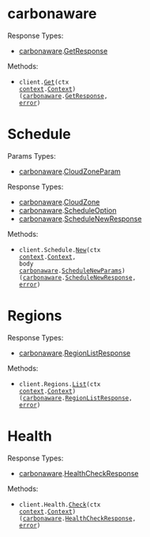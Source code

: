 # carbonaware

Response Types:

- <a href="https://pkg.go.dev/github.com/stainless-sdks/carbonaware-go">carbonaware</a>.<a href="https://pkg.go.dev/github.com/stainless-sdks/carbonaware-go#GetResponse">GetResponse</a>

Methods:

- <code title="get /">client.<a href="https://pkg.go.dev/github.com/stainless-sdks/carbonaware-go#CarbonawareService.Get">Get</a>(ctx <a href="https://pkg.go.dev/context">context</a>.<a href="https://pkg.go.dev/context#Context">Context</a>) (<a href="https://pkg.go.dev/github.com/stainless-sdks/carbonaware-go">carbonaware</a>.<a href="https://pkg.go.dev/github.com/stainless-sdks/carbonaware-go#GetResponse">GetResponse</a>, <a href="https://pkg.go.dev/builtin#error">error</a>)</code>

# Schedule

Params Types:

- <a href="https://pkg.go.dev/github.com/stainless-sdks/carbonaware-go">carbonaware</a>.<a href="https://pkg.go.dev/github.com/stainless-sdks/carbonaware-go#CloudZoneParam">CloudZoneParam</a>

Response Types:

- <a href="https://pkg.go.dev/github.com/stainless-sdks/carbonaware-go">carbonaware</a>.<a href="https://pkg.go.dev/github.com/stainless-sdks/carbonaware-go#CloudZone">CloudZone</a>
- <a href="https://pkg.go.dev/github.com/stainless-sdks/carbonaware-go">carbonaware</a>.<a href="https://pkg.go.dev/github.com/stainless-sdks/carbonaware-go#ScheduleOption">ScheduleOption</a>
- <a href="https://pkg.go.dev/github.com/stainless-sdks/carbonaware-go">carbonaware</a>.<a href="https://pkg.go.dev/github.com/stainless-sdks/carbonaware-go#ScheduleNewResponse">ScheduleNewResponse</a>

Methods:

- <code title="post /v0/schedule/">client.Schedule.<a href="https://pkg.go.dev/github.com/stainless-sdks/carbonaware-go#ScheduleService.New">New</a>(ctx <a href="https://pkg.go.dev/context">context</a>.<a href="https://pkg.go.dev/context#Context">Context</a>, body <a href="https://pkg.go.dev/github.com/stainless-sdks/carbonaware-go">carbonaware</a>.<a href="https://pkg.go.dev/github.com/stainless-sdks/carbonaware-go#ScheduleNewParams">ScheduleNewParams</a>) (<a href="https://pkg.go.dev/github.com/stainless-sdks/carbonaware-go">carbonaware</a>.<a href="https://pkg.go.dev/github.com/stainless-sdks/carbonaware-go#ScheduleNewResponse">ScheduleNewResponse</a>, <a href="https://pkg.go.dev/builtin#error">error</a>)</code>

# Regions

Response Types:

- <a href="https://pkg.go.dev/github.com/stainless-sdks/carbonaware-go">carbonaware</a>.<a href="https://pkg.go.dev/github.com/stainless-sdks/carbonaware-go#RegionListResponse">RegionListResponse</a>

Methods:

- <code title="get /v0/regions/">client.Regions.<a href="https://pkg.go.dev/github.com/stainless-sdks/carbonaware-go#RegionService.List">List</a>(ctx <a href="https://pkg.go.dev/context">context</a>.<a href="https://pkg.go.dev/context#Context">Context</a>) (<a href="https://pkg.go.dev/github.com/stainless-sdks/carbonaware-go">carbonaware</a>.<a href="https://pkg.go.dev/github.com/stainless-sdks/carbonaware-go#RegionListResponse">RegionListResponse</a>, <a href="https://pkg.go.dev/builtin#error">error</a>)</code>

# Health

Response Types:

- <a href="https://pkg.go.dev/github.com/stainless-sdks/carbonaware-go">carbonaware</a>.<a href="https://pkg.go.dev/github.com/stainless-sdks/carbonaware-go#HealthCheckResponse">HealthCheckResponse</a>

Methods:

- <code title="get /health">client.Health.<a href="https://pkg.go.dev/github.com/stainless-sdks/carbonaware-go#HealthService.Check">Check</a>(ctx <a href="https://pkg.go.dev/context">context</a>.<a href="https://pkg.go.dev/context#Context">Context</a>) (<a href="https://pkg.go.dev/github.com/stainless-sdks/carbonaware-go">carbonaware</a>.<a href="https://pkg.go.dev/github.com/stainless-sdks/carbonaware-go#HealthCheckResponse">HealthCheckResponse</a>, <a href="https://pkg.go.dev/builtin#error">error</a>)</code>
